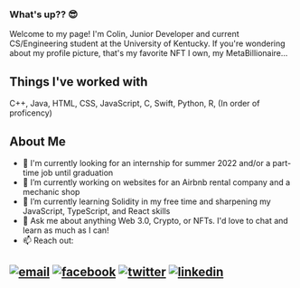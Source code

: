 ### What's up?? 😎

Welcome to my page!
I'm Colin, Junior Developer and current CS/Engineering student at the University of Kentucky.
If you're wondering about my profile picture, that's my favorite NFT I own, my MetaBillionaire...

## Things I've worked with 

C++, Java, HTML, CSS, JavaScript, C, Swift, Python, R, (In order of proficency)

## About Me
- 👀 I'm currently looking for an internship for summer 2022 and/or a part-time job until graduation
- 💪 I’m currently working on websites for an Airbnb rental company and a mechanic shop
- 🌱 I’m currently learning Solidity in my free time and sharpening my JavaScript, TypeScript, and React skills
- 💬 Ask me about anything Web 3.0, Crypto, or NFTs. I'd love to chat and learn as much as I can!
- 📫 Reach out:

[![email](https://user-images.githubusercontent.com/29903754/147712714-0197c2ca-dbd8-42b7-8fd1-b2462f6dc8d4.png)][1]   [![facebook](https://user-images.githubusercontent.com/29903754/147712776-2ce7946a-6e27-4bab-977c-76d07c8dd6aa.png)][2]   [![twitter](https://user-images.githubusercontent.com/29903754/147712804-00c71ee7-5874-473b-a7f5-33a45dffb643.png)][3]   [![linkedin](https://user-images.githubusercontent.com/29903754/147712813-600bdc9e-b98f-451e-a362-9a2f2862c323.png)][4]
---

[1]: mailto:jayson.colin.smith@gmail.com
[2]: https://www.facebook.com/colin.smith.03
[3]: https://twitter.com/Colin_Smith30
[4]: https://www.linkedin.com/in/colin-smith-901575191
